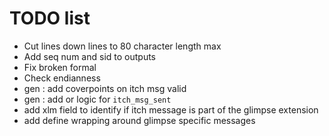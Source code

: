 # TODO list

- Cut lines down lines to 80 character length max
- Add seq num and sid to outputs 
- Fix broken formal 
- Check endianness
- gen : add coverpoints on itch msg valid
- gen : add or logic for `itch_msg_sent`
- add xlm field to identify if itch message is part of the glimpse extension
- add define wrapping around glimpse specific messages
